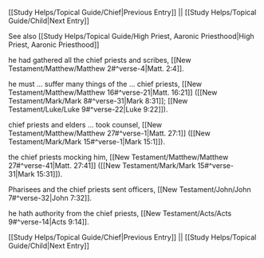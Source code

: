 [[Study Helps/Topical Guide/Chief|Previous Entry]]  ||  [[Study Helps/Topical Guide/Child|Next Entry]]

 See also [[Study Helps/Topical Guide/High Priest, Aaronic Priesthood|High Priest, Aaronic Priesthood]]

 he had gathered all the chief priests and scribes, [[New Testament/Matthew/Matthew 2#^verse-4|Matt. 2:4]].

 he must ... suffer many things of the ... chief priests, [[New Testament/Matthew/Matthew 16#^verse-21|Matt. 16:21]] ([[New Testament/Mark/Mark 8#^verse-31|Mark 8:31]]; [[New Testament/Luke/Luke 9#^verse-22|Luke 9:22]]).

 chief priests and elders ... took counsel, [[New Testament/Matthew/Matthew 27#^verse-1|Matt. 27:1]] ([[New Testament/Mark/Mark 15#^verse-1|Mark 15:1]]).

 the chief priests mocking him, [[New Testament/Matthew/Matthew 27#^verse-41|Matt. 27:41]] ([[New Testament/Mark/Mark 15#^verse-31|Mark 15:31]]).

 Pharisees and the chief priests sent officers, [[New Testament/John/John 7#^verse-32|John 7:32]].

 he hath authority from the chief priests, [[New Testament/Acts/Acts 9#^verse-14|Acts 9:14]].

[[Study Helps/Topical Guide/Chief|Previous Entry]]  ||  [[Study Helps/Topical Guide/Child|Next Entry]]